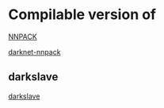 # Compilable version of

[NNPACK](NNPACK-darknet/README.md) 

[darknet-nnpack](darknet-nnpack/README.md) 


## darkslave
[darkslave](blob/master/darknet-nnpack/slave/darkslave.cc)
